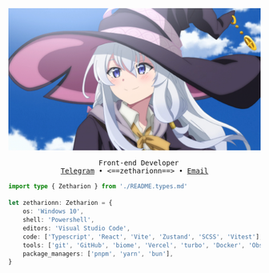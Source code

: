 <div align="center">

<img src="./assets/wallpaper.png" alt="it's anime wallpaper if u don't see it" />

<pre>
  Front-end Developer
<a href="https://t.me/zetharionn">Telegram</a> • <==zetharionn==> • <a href="mailto:zetharionn.work@gmail.com">Email</a>
</pre>

</div>

```typescript
import type { Zetharion } from './README.types.md'

let zetharionn: Zetharion = {
	os: 'Windows 10',
	shell: 'Powershell',
	editors: 'Visual Studio Code',
	code: ['Typescript', 'React', 'Vite', 'Zustand', 'SCSS', 'Vitest'],
	tools: ['git', 'GitHub', 'biome', 'Vercel', 'turbo', 'Docker', 'Obsidian'],
	package_managers: ['pnpm', 'yarn', 'bun'],
}
```
